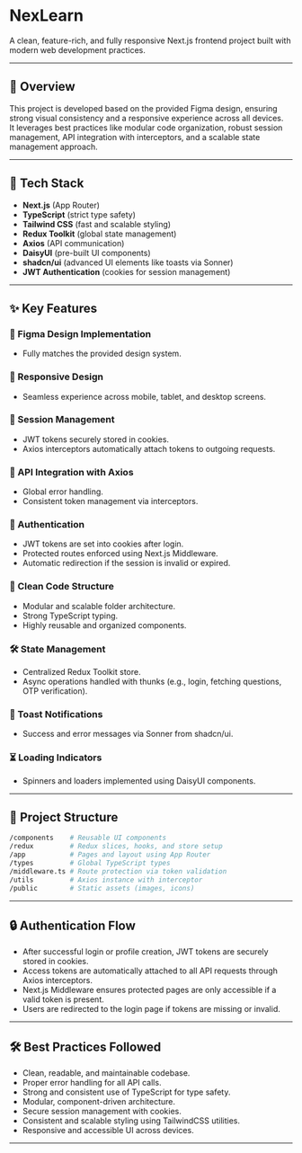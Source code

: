 # NexLearn

A clean, feature-rich, and fully responsive Next.js frontend project built with modern web development practices.

---

## 📄 Overview

This project is developed based on the provided Figma design, ensuring strong visual consistency and a responsive experience across all devices.  
It leverages best practices like modular code organization, robust session management, API integration with interceptors, and a scalable state management approach.

---

## 🚀 Tech Stack

- **Next.js** (App Router)
- **TypeScript** (strict type safety)
- **Tailwind CSS** (fast and scalable styling)
- **Redux Toolkit** (global state management)
- **Axios** (API communication)
- **DaisyUI** (pre-built UI components)
- **shadcn/ui** (advanced UI elements like toasts via Sonner)
- **JWT Authentication** (cookies for session management)

---

## ✨ Key Features

### 🎨 Figma Design Implementation
- Fully matches the provided design system.

### 📱 Responsive Design
- Seamless experience across mobile, tablet, and desktop screens.

### 🔐 Session Management
- JWT tokens securely stored in cookies.
- Axios interceptors automatically attach tokens to outgoing requests.

### 📡 API Integration with Axios
- Global error handling.
- Consistent token management via interceptors.

### 🔑 Authentication
- JWT tokens are set into cookies after login.
- Protected routes enforced using Next.js Middleware.
- Automatic redirection if the session is invalid or expired.

### 🧹 Clean Code Structure
- Modular and scalable folder architecture.
- Strong TypeScript typing.
- Highly reusable and organized components.

### 🛠 State Management
- Centralized Redux Toolkit store.
- Async operations handled with thunks (e.g., login, fetching questions, OTP verification).

### 🔔 Toast Notifications
- Success and error messages via Sonner from shadcn/ui.

### ⏳ Loading Indicators
- Spinners and loaders implemented using DaisyUI components.

---

## 📂 Project Structure

```bash
/components    # Reusable UI components
/redux         # Redux slices, hooks, and store setup
/app           # Pages and layout using App Router
/types         # Global TypeScript types
/middleware.ts # Route protection via token validation
/utils         # Axios instance with interceptor
/public        # Static assets (images, icons)
```

---

## 🔒 Authentication Flow

- After successful login or profile creation, JWT tokens are securely stored in cookies.
- Access tokens are automatically attached to all API requests through Axios interceptors.
- Next.js Middleware ensures protected pages are only accessible if a valid token is present.
- Users are redirected to the login page if tokens are missing or invalid.

---

## 🛠 Best Practices Followed

- Clean, readable, and maintainable codebase.
- Proper error handling for all API calls.
- Strong and consistent use of TypeScript for type safety.
- Modular, component-driven architecture.
- Secure session management with cookies.
- Consistent and scalable styling using TailwindCSS utilities.
- Responsive and accessible UI across devices.

---